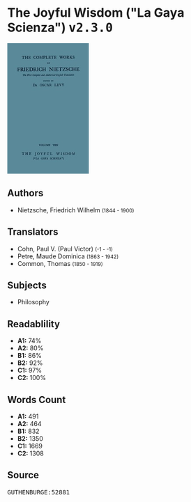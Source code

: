 # The Joyful Wisdom ("La Gaya Scienza") <kbd>v2.3.0</kbd>

![](./cover.medium.jpg "")

## Authors


 - Nietzsche, Friedrich Wilhelm <small>(1844 - 1900)</small>

## Translators


 - Cohn, Paul V. (Paul Victor) <small>(-1 - -1)</small>
 - Petre, Maude Dominica <small>(1863 - 1942)</small>
 - Common, Thomas <small>(1850 - 1919)</small>

## Subjects


 - Philosophy

## Readablility


 - **A1:** 74%
 - **A2:** 80%
 - **B1:** 86%
 - **B2:** 92%
 - **C1:** 97%
 - **C2:** 100%

## Words Count


 - **A1:** 491
 - **A2:** 464
 - **B1:** 832
 - **B2:** 1350
 - **C1:** 1669
 - **C2:** 1308

## Source


<kbd>GUTHENBURGE:52881</kbd>
